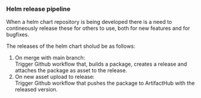 ### Helm release pipeline
When a helm chart repository is being developed there is a need to contineously release these for others to use, both for new features and for bugfixes.

The releases of the helm chart sholud be as follows:
1. On merge with main branch:  
 Trigger Github workflow that, builds a package, creates a release and attaches the package as asset to the release.
2. On new asset upload to release:  
Trigger Github workflow that pushes the package to ArtifactHub with the released version. 
